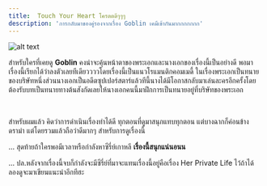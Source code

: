 ```yaml
---
title:  Touch Your Heart โครตตดีๆๆๆ
description: 'การกลับมาของคู่รองจากเรื่อง Goblin เคมีเข้ากันมากกกกกกก'
---
```


![alt text](https://i.pinimg.com/originals/a2/5e/67/a25e678fe2cbd6891ecf510a8a756ced.jpg "Touch Your Heart")

<p class="start">สำหรับใครที่เคยดู <b>Goblin</b> คงน่าจะคุ้นหน้าตาของพระเอกและนางเอกของเรื่องนี้เป็นอย่างดี พอมาเรื่องนี้เรียกได้ว่าลงตัวเลยทีเดียววววโดยเรื่องนี้เป็นแนวโรแมนติกคอมเมดี้ ในเรื่องพระเอกเป็นทนายของบริษัทหนึ่งส่วนนางเอกเป็นอดีตซุปเปอร์สตาร์แล้วทีนี้นางได้มีโอกาสกลับมาเล่นละครอีกครั้งโดยต้องรับบทเป็นทนายทางต้นสังกัดเลยให้นางเอกคนนี้มาฝึกการเป็นทนายอยู่ที่บริษัทของพระเอก</p>

<br />

สำหรับผมแล้ว คิดว่าการดำเนินเรื่องทำได้ดี ทุกตอนที่ดูมาสนุกแทบทุกตอน แต่บางฉากก็ค่อนข้าง ดราม่า แต่โดยรวมแล้วถือว่าดีมากๆ สำหรับการดูเรื่องนี้

... สุดท้ายถ้าใครพอมีเวลาหรือกำลังหาซีรี่ย์เกาหลี __เรื่องนี้สนุกแน่นอนน__

... ปล.หลังจากเรื่องนี้จบก็กำลังจะมีซีรี่ย์ที่มาจะแทนเรื่องนี้อยู่คือเรื่อง Her Private Life ไว้ถ้าได้ลองดูจะมาเขียนแนะนำอีกทีฮะ
